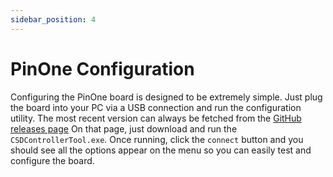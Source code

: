 ```yaml
---
sidebar_position: 4
---
```


# PinOne Configuration

Configuring the PinOne board is designed to be extremely simple. Just plug the board into your PC via a USB connection and run the configuration utility. The most recent version can always be fetched from the [GitHub releases page](https://github.com/philipellisis/virtual-pinball-board-configurator/releases) On that page, just download and run the `CSDControllerTool.exe`. Once running, click the `connect` button and you should see all the options appear on the menu so you can easily test and configure the board.